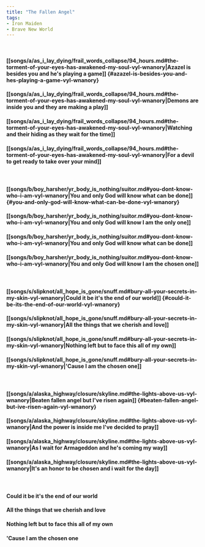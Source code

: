 ```yaml
---
title: "The Fallen Angel"
tags:
- Iron Maiden
- Brave New World
---
```

&nbsp;
#### [[songs/a/as_i_lay_dying/frail_words_collapse/94_hours.md#the-torment-of-your-eyes-has-awakened-my-soul-vyl-wnanory|Azazel is besides you and he's playing a game]] {#azazel-is-besides-you-and-hes-playing-a-game-vyl-wnanory}
#### [[songs/a/as_i_lay_dying/frail_words_collapse/94_hours.md#the-torment-of-your-eyes-has-awakened-my-soul-vyl-wnanory|Demons are inside you and they are making a play]]
#### [[songs/a/as_i_lay_dying/frail_words_collapse/94_hours.md#the-torment-of-your-eyes-has-awakened-my-soul-vyl-wnanory|Watching and their hiding as they wait for the time]]
#### [[songs/a/as_i_lay_dying/frail_words_collapse/94_hours.md#the-torment-of-your-eyes-has-awakened-my-soul-vyl-wnanory|For a devil to get ready to take over your mind]]
&nbsp;
#### [[songs/b/boy_harsher/yr_body_is_nothing/suitor.md#you-dont-know-who-i-am-vyl-wnanory|You and only God will know what can be done]] {#you-and-only-god-will-know-what-can-be-done-vyl-wnanory}
#### [[songs/b/boy_harsher/yr_body_is_nothing/suitor.md#you-dont-know-who-i-am-vyl-wnanory|You and only God will know I am the only one]]
#### [[songs/b/boy_harsher/yr_body_is_nothing/suitor.md#you-dont-know-who-i-am-vyl-wnanory|You and only God will know what can be done]]
#### [[songs/b/boy_harsher/yr_body_is_nothing/suitor.md#you-dont-know-who-i-am-vyl-wnanory|You and only God will know I am the chosen one]]
&nbsp;
#### [[songs/s/slipknot/all_hope_is_gone/snuff.md#bury-all-your-secrets-in-my-skin-vyl-wnanory|Could it be it's the end of our world]] {#could-it-be-its-the-end-of-our-world-vyl-wnanory}
#### [[songs/s/slipknot/all_hope_is_gone/snuff.md#bury-all-your-secrets-in-my-skin-vyl-wnanory|All the things that we cherish and love]]
#### [[songs/s/slipknot/all_hope_is_gone/snuff.md#bury-all-your-secrets-in-my-skin-vyl-wnanory|Nothing left but to face this all of my own]]
#### [[songs/s/slipknot/all_hope_is_gone/snuff.md#bury-all-your-secrets-in-my-skin-vyl-wnanory|'Cause I am the chosen one]]
&nbsp;
#### [[songs/a/alaska_highway/closure/skyline.md#the-lights-above-us-vyl-wnanory|Beaten fallen angel but I've risen again]] {#beaten-fallen-angel-but-ive-risen-again-vyl-wnanory}
#### [[songs/a/alaska_highway/closure/skyline.md#the-lights-above-us-vyl-wnanory|And the power is inside me I've decided to pray]]
#### [[songs/a/alaska_highway/closure/skyline.md#the-lights-above-us-vyl-wnanory|As I wait for Armageddon and he's coming my way]]
#### [[songs/a/alaska_highway/closure/skyline.md#the-lights-above-us-vyl-wnanory|It's an honor to be chosen and i wait for the day]]
&nbsp;
#### Could it be it's the end of our world
#### All the things that we cherish and love
#### Nothing left but to face this all of my own
#### 'Cause I am the chosen one
